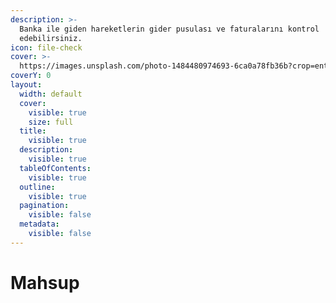 ```yaml
---
description: >-
  Banka ile giden hareketlerin gider pusulası ve faturalarını kontrol
  edebilirsiniz.
icon: file-check
cover: >-
  https://images.unsplash.com/photo-1484480974693-6ca0a78fb36b?crop=entropy&cs=srgb&fm=jpg&ixid=M3wxOTcwMjR8MHwxfHNlYXJjaHwxfHxjaGVjayUyMGxpc3R8ZW58MHx8fHwxNzQ2Mzk2MTQ0fDA&ixlib=rb-4.0.3&q=85
coverY: 0
layout:
  width: default
  cover:
    visible: true
    size: full
  title:
    visible: true
  description:
    visible: true
  tableOfContents:
    visible: true
  outline:
    visible: true
  pagination:
    visible: false
  metadata:
    visible: false
---
```


# Mahsup

